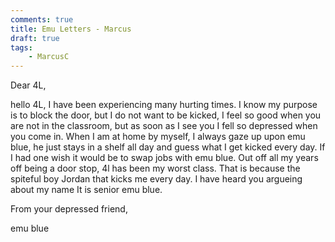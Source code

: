 ```yaml
---
comments: true
title: Emu Letters - Marcus
draft: true
tags:
    - MarcusC
---
```


Dear 4L,

hello 4L, I have been experiencing many hurting times. I know my purpose is to block the door, but I do not want to be kicked, I feel so good when you are not in the classroom, but as soon as I see you I fell so depressed when you come in. When I am at home by myself, I always gaze up upon emu blue, he just  stays in a shelf all day and guess what I get kicked every day. If I had one wish it would be to swap jobs with emu blue. Out off all my years off being a door stop, 4l has been my worst class. That is because the spiteful boy Jordan that kicks me every day. I have heard you argueing about my name It is senior emu blue.

From your depressed friend,

emu blue

